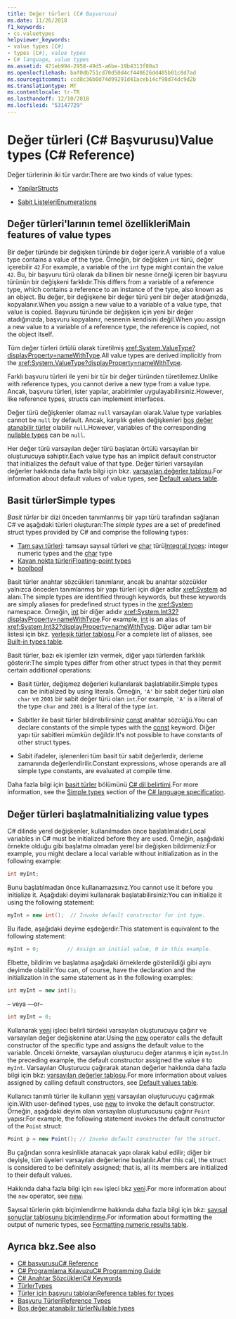 ```yaml
---
title: Değer türleri (C# Başvurusu)
ms.date: 11/26/2018
f1_keywords:
- cs.valuetypes
helpviewer_keywords:
- value types [C#]
- types [C#], value types
- C# language, value types
ms.assetid: 471eb994-2958-49d5-a6be-19b4313f80a3
ms.openlocfilehash: baf0db751cd70d50d4cf440626dd405b01c8d7ad
ms.sourcegitcommit: ccd8c36b0d74d99291d41aceb14cf98d74dc9d2b
ms.translationtype: MT
ms.contentlocale: tr-TR
ms.lasthandoff: 12/10/2018
ms.locfileid: "53147729"
---
```

# <a name="value-types-c-reference"></a><span data-ttu-id="a506a-102">Değer türleri (C# Başvurusu)</span><span class="sxs-lookup"><span data-stu-id="a506a-102">Value types (C# Reference)</span></span>

<span data-ttu-id="a506a-103">Değer türlerinin iki tür vardır:</span><span class="sxs-lookup"><span data-stu-id="a506a-103">There are two kinds of value types:</span></span>

- [<span data-ttu-id="a506a-104">Yapılar</span><span class="sxs-lookup"><span data-stu-id="a506a-104">Structs</span></span>](struct.md)

- [<span data-ttu-id="a506a-105">Sabit Listeleri</span><span class="sxs-lookup"><span data-stu-id="a506a-105">Enumerations</span></span>](enum.md)

## <a name="main-features-of-value-types"></a><span data-ttu-id="a506a-106">Değer türleri'larının temel özellikleri</span><span class="sxs-lookup"><span data-stu-id="a506a-106">Main features of value types</span></span>

<span data-ttu-id="a506a-107">Bir değer türünde bir değişken türünde bir değer içerir.</span><span class="sxs-lookup"><span data-stu-id="a506a-107">A variable of a value type contains a value of the type.</span></span> <span data-ttu-id="a506a-108">Örneğin, bir değişken `int` türü, değer içerebilir `42`.</span><span class="sxs-lookup"><span data-stu-id="a506a-108">For example, a variable of the `int` type might contain the value `42`.</span></span> <span data-ttu-id="a506a-109">Bu, bir başvuru türü olarak da bilinen bir nesne örneği içeren bir başvuru türünün bir değişkeni farklıdır.</span><span class="sxs-lookup"><span data-stu-id="a506a-109">This differs from a variable of a reference type, which contains a reference to an instance of the type, also known as an object.</span></span> <span data-ttu-id="a506a-110">Bu değer, bir değişkene bir değer türü yeni bir değer atadığınızda, kopyalanır.</span><span class="sxs-lookup"><span data-stu-id="a506a-110">When you assign a new value to a variable of a value type, that value is copied.</span></span> <span data-ttu-id="a506a-111">Başvuru türünde bir değişken için yeni bir değer atadığınızda, başvuru kopyalanır, nesnenin kendisini değil.</span><span class="sxs-lookup"><span data-stu-id="a506a-111">When you assign a new value to a variable of a reference type, the reference is copied, not the object itself.</span></span>

<span data-ttu-id="a506a-112">Tüm değer türleri örtülü olarak türetilmiş <xref:System.ValueType?displayProperty=nameWithType>.</span><span class="sxs-lookup"><span data-stu-id="a506a-112">All value types are derived implicitly from the <xref:System.ValueType?displayProperty=nameWithType>.</span></span>  
  
<span data-ttu-id="a506a-113">Farklı başvuru türleri ile yeni bir tür bir değer türünden türetilemez.</span><span class="sxs-lookup"><span data-stu-id="a506a-113">Unlike with reference types, you cannot derive a new type from a value type.</span></span> <span data-ttu-id="a506a-114">Ancak, başvuru türleri, ister yapılar, arabirimler uygulayabilirsiniz.</span><span class="sxs-lookup"><span data-stu-id="a506a-114">However, like reference types, structs can implement interfaces.</span></span>  
  
<span data-ttu-id="a506a-115">Değer türü değişkenler olamaz `null` varsayılan olarak.</span><span class="sxs-lookup"><span data-stu-id="a506a-115">Value type variables cannot be `null` by default.</span></span> <span data-ttu-id="a506a-116">Ancak, karşılık gelen değişkenleri [boş değer atanabilir türler](../../../csharp/programming-guide/nullable-types/index.md) olabilir `null`.</span><span class="sxs-lookup"><span data-stu-id="a506a-116">However, variables of the corresponding [nullable types](../../../csharp/programming-guide/nullable-types/index.md) can be `null`.</span></span>
  
<span data-ttu-id="a506a-117">Her değer türü varsayılan değer türü başlatan örtülü varsayılan bir oluşturucuya sahiptir.</span><span class="sxs-lookup"><span data-stu-id="a506a-117">Each value type has an implicit default constructor that initializes the default value of that type.</span></span> <span data-ttu-id="a506a-118">Değer türleri varsayılan değerler hakkında daha fazla bilgi için bkz. [varsayılan değerler tablosu](default-values-table.md).</span><span class="sxs-lookup"><span data-stu-id="a506a-118">For information about default values of value types, see [Default values table](default-values-table.md).</span></span>  
  
## <a name="simple-types"></a><span data-ttu-id="a506a-119">Basit türler</span><span class="sxs-lookup"><span data-stu-id="a506a-119">Simple types</span></span>

<span data-ttu-id="a506a-120">*Basit türler* bir dizi önceden tanımlanmış bir yapı türü tarafından sağlanan C# ve aşağıdaki türleri oluşturan:</span><span class="sxs-lookup"><span data-stu-id="a506a-120">The *simple types* are a set of predefined struct types provided by C# and comprise the following types:</span></span>

- <span data-ttu-id="a506a-121">[Tam sayı türleri](integral-types-table.md): tamsayı sayısal türleri ve [char](char.md) türü</span><span class="sxs-lookup"><span data-stu-id="a506a-121">[Integral types](integral-types-table.md): integer numeric types and the [char](char.md) type</span></span>
- [<span data-ttu-id="a506a-122">Kayan nokta türleri</span><span class="sxs-lookup"><span data-stu-id="a506a-122">Floating-point types</span></span>](floating-point-types-table.md)
- [<span data-ttu-id="a506a-123">bool</span><span class="sxs-lookup"><span data-stu-id="a506a-123">bool</span></span>](bool.md)

<span data-ttu-id="a506a-124">Basit türler anahtar sözcükleri tanımlanır, ancak bu anahtar sözcükler yalnızca önceden tanımlanmış bir yapı türleri için diğer adlar <xref:System> ad alanı.</span><span class="sxs-lookup"><span data-stu-id="a506a-124">The simple types are identified through keywords, but these keywords are simply aliases for predefined struct types in the <xref:System> namespace.</span></span> <span data-ttu-id="a506a-125">Örneğin, [int](int.md) bir diğer adıdır <xref:System.Int32?displayProperty=nameWithType>.</span><span class="sxs-lookup"><span data-stu-id="a506a-125">For example, [int](int.md) is an alias of <xref:System.Int32?displayProperty=nameWithType>.</span></span> <span data-ttu-id="a506a-126">Diğer adlar tam bir listesi için bkz. [yerleşik türler tablosu](built-in-types-table.md).</span><span class="sxs-lookup"><span data-stu-id="a506a-126">For a complete list of aliases, see [Built-in types table](built-in-types-table.md).</span></span>

<span data-ttu-id="a506a-127">Basit türler, bazı ek işlemler izin vermek, diğer yapı türlerden farklılık gösterir:</span><span class="sxs-lookup"><span data-stu-id="a506a-127">The simple types differ from other struct types in that they permit certain additional operations:</span></span>

- <span data-ttu-id="a506a-128">Basit türler, değişmez değerleri kullanılarak başlatılabilir.</span><span class="sxs-lookup"><span data-stu-id="a506a-128">Simple types can be initialized by using literals.</span></span> <span data-ttu-id="a506a-129">Örneğin, `'A'` bir sabit değer türü olan `char` ve `2001` bir sabit değer türü olan `int`.</span><span class="sxs-lookup"><span data-stu-id="a506a-129">For example, `'A'` is a literal of the type `char` and `2001` is a literal of the type `int`.</span></span>

- <span data-ttu-id="a506a-130">Sabitler ile basit türler bildirebilirsiniz [const](const.md) anahtar sözcüğü.</span><span class="sxs-lookup"><span data-stu-id="a506a-130">You can declare constants of the simple types with the [const](const.md) keyword.</span></span> <span data-ttu-id="a506a-131">Diğer yapı tür sabitleri mümkün değildir.</span><span class="sxs-lookup"><span data-stu-id="a506a-131">It's not possible to have constants of other struct types.</span></span>

- <span data-ttu-id="a506a-132">Sabit ifadeler, işlenenleri tüm basit tür sabit değerlerdir, derleme zamanında değerlendirilir.</span><span class="sxs-lookup"><span data-stu-id="a506a-132">Constant expressions, whose operands are all simple type constants, are evaluated at compile time.</span></span>

<span data-ttu-id="a506a-133">Daha fazla bilgi için [basit türler](~/_csharplang/spec/types.md#simple-types) bölümünü [ C# dil belirtimi](../language-specification/index.md).</span><span class="sxs-lookup"><span data-stu-id="a506a-133">For more information, see the [Simple types](~/_csharplang/spec/types.md#simple-types) section of the [C# language specification](../language-specification/index.md).</span></span>
  
## <a name="initializing-value-types"></a><span data-ttu-id="a506a-134">Değer türleri başlatma</span><span class="sxs-lookup"><span data-stu-id="a506a-134">Initializing value types</span></span>

 <span data-ttu-id="a506a-135">C# dilinde yerel değişkenler, kullanılmadan önce başlatılmalıdır.</span><span class="sxs-lookup"><span data-stu-id="a506a-135">Local variables in C# must be initialized before they are used.</span></span> <span data-ttu-id="a506a-136">Örneğin, aşağıdaki örnekte olduğu gibi başlatma olmadan yerel bir değişken bildirmeniz:</span><span class="sxs-lookup"><span data-stu-id="a506a-136">For example, you might declare a local variable without initialization as in the following example:</span></span>  
  
```csharp  
int myInt;  
```  
  
 <span data-ttu-id="a506a-137">Bunu başlatılmadan önce kullanamazsınız.</span><span class="sxs-lookup"><span data-stu-id="a506a-137">You cannot use it before you initialize it.</span></span> <span data-ttu-id="a506a-138">Aşağıdaki deyimi kullanarak başlatabilirsiniz:</span><span class="sxs-lookup"><span data-stu-id="a506a-138">You can initialize it using the following statement:</span></span>  
  
```csharp  
myInt = new int();  // Invoke default constructor for int type.  
```  
  
 <span data-ttu-id="a506a-139">Bu ifade, aşağıdaki deyime eşdeğerdir:</span><span class="sxs-lookup"><span data-stu-id="a506a-139">This statement is equivalent to the following statement:</span></span>  
  
```csharp  
myInt = 0;         // Assign an initial value, 0 in this example.  
```  
  
 <span data-ttu-id="a506a-140">Elbette, bildirim ve başlatma aşağıdaki örneklerde gösterildiği gibi aynı deyimde olabilir:</span><span class="sxs-lookup"><span data-stu-id="a506a-140">You can, of course, have the declaration and the initialization in the same statement as in the following examples:</span></span>  
  
```csharp  
int myInt = new int();  
```  
  
 <span data-ttu-id="a506a-141">– veya –</span><span class="sxs-lookup"><span data-stu-id="a506a-141">–or–</span></span>  
  
```csharp  
int myInt = 0;  
```  
  
 <span data-ttu-id="a506a-142">Kullanarak [yeni](new.md) işleci belirli türdeki varsayılan oluşturucuyu çağırır ve varsayılan değer değişkenine atar.</span><span class="sxs-lookup"><span data-stu-id="a506a-142">Using the [new](new.md) operator calls the default constructor of the specific type and assigns the default value to the variable.</span></span> <span data-ttu-id="a506a-143">Önceki örnekte, varsayılan oluşturucu değer atanmış `0` için `myInt`.</span><span class="sxs-lookup"><span data-stu-id="a506a-143">In the preceding example, the default constructor assigned the value `0` to `myInt`.</span></span> <span data-ttu-id="a506a-144">Varsayılan Oluşturucu çağırarak atanan değerler hakkında daha fazla bilgi için bkz: [varsayılan değerler tablosu](default-values-table.md).</span><span class="sxs-lookup"><span data-stu-id="a506a-144">For more information about values assigned by calling default constructors, see [Default values table](default-values-table.md).</span></span>  
  
 <span data-ttu-id="a506a-145">Kullanıcı tanımlı türler ile kullanın [yeni](new.md) varsayılan oluşturucuyu çağırmak için.</span><span class="sxs-lookup"><span data-stu-id="a506a-145">With user-defined types, use [new](new.md) to invoke the default constructor.</span></span> <span data-ttu-id="a506a-146">Örneğin, aşağıdaki deyim olan varsayılan oluşturucusunu çağırır `Point` yapısı:</span><span class="sxs-lookup"><span data-stu-id="a506a-146">For example, the following statement invokes the default constructor of the `Point` struct:</span></span>  
  
```csharp  
Point p = new Point(); // Invoke default constructor for the struct.  
```  
  
 <span data-ttu-id="a506a-147">Bu çağrıdan sonra kesinlikle atanacak yapı olarak kabul edilir; diğer bir deyişle, tüm üyeleri varsayılan değerlerine başlatılır.</span><span class="sxs-lookup"><span data-stu-id="a506a-147">After this call, the struct is considered to be definitely assigned; that is, all its members are initialized to their default values.</span></span>  
  
 <span data-ttu-id="a506a-148">Hakkında daha fazla bilgi için `new` işleci bkz [yeni](new.md).</span><span class="sxs-lookup"><span data-stu-id="a506a-148">For more information about the `new` operator, see [new](new.md).</span></span>  
  
 <span data-ttu-id="a506a-149">Sayısal türlerin çıktı biçimlendirme hakkında daha fazla bilgi için bkz: [sayısal sonuçlar tablosunu biçimlendirme](formatting-numeric-results-table.md).</span><span class="sxs-lookup"><span data-stu-id="a506a-149">For information about formatting the output of numeric types, see [Formatting numeric results table](formatting-numeric-results-table.md).</span></span>  
  
## <a name="see-also"></a><span data-ttu-id="a506a-150">Ayrıca bkz.</span><span class="sxs-lookup"><span data-stu-id="a506a-150">See also</span></span>

- [<span data-ttu-id="a506a-151">C# başvurusu</span><span class="sxs-lookup"><span data-stu-id="a506a-151">C# Reference</span></span>](../index.md)  
- [<span data-ttu-id="a506a-152">C# Programlama Kılavuzu</span><span class="sxs-lookup"><span data-stu-id="a506a-152">C# Programming Guide</span></span>](../../programming-guide/index.md)  
- [<span data-ttu-id="a506a-153">C# Anahtar Sözcükleri</span><span class="sxs-lookup"><span data-stu-id="a506a-153">C# Keywords</span></span>](index.md)  
- [<span data-ttu-id="a506a-154">Türler</span><span class="sxs-lookup"><span data-stu-id="a506a-154">Types</span></span>](types.md)  
- [<span data-ttu-id="a506a-155">Türler için başvuru tabloları</span><span class="sxs-lookup"><span data-stu-id="a506a-155">Reference tables for types</span></span>](reference-tables-for-types.md)  
- [<span data-ttu-id="a506a-156">Başvuru Türleri</span><span class="sxs-lookup"><span data-stu-id="a506a-156">Reference Types</span></span>](reference-types.md)  
- [<span data-ttu-id="a506a-157">Boş değer atanabilir türler</span><span class="sxs-lookup"><span data-stu-id="a506a-157">Nullable types</span></span>](../../programming-guide/nullable-types/index.md)  
